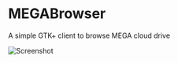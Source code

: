 # MEGABrowser
A simple GTK+ client to browse MEGA cloud drive

![Screenshot](http://i.imgur.com/vOFgfM4l.jpg "MEGABrowser")
